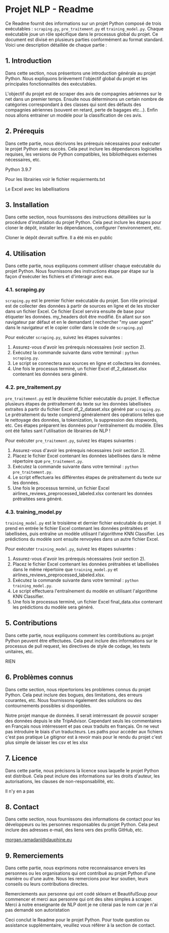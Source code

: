 
# Projet NLP - Readme

Ce Readme fournit des informations sur un projet Python composé de trois exécutables : `scraping.py`, `pre_traitement.py` et `training_model.py`. Chaque exécutable joue un rôle spécifique dans le processus global du projet. Ce document est divisé en plusieurs parties conformément au format standard. Voici une description détaillée de chaque partie :

## 1. Introduction

Dans cette section, nous présentons une introduction générale au projet Python. Nous expliquons brièvement l'objectif global du projet et les principales fonctionnalités des exécutables.

L'objectif du projet est de scraper des avis de compagnies aériennes sur le net dans un premier temps. Ensuite nous déterminons un certain nombre de catégories correspondant à des classes qui sont des défauts des compagnies aériennes (souvent en retard, perte de bagages etc...). Enfin nous allons entrainer un modèle pour la classification de ces avis.

## 2. Prérequis

Dans cette partie, nous décrivons les prérequis nécessaires pour exécuter le projet Python avec succès. Cela peut inclure les dépendances logicielles requises, les versions de Python compatibles, les bibliothèques externes nécessaires, etc.

Python 3.9.7

Pour les librairies voir le fichier requierments.txt

Le Excel avec les labellisations

## 3. Installation

Dans cette section, nous fournissons des instructions détaillées sur la procédure d'installation du projet Python. Cela peut inclure les étapes pour cloner le dépôt, installer les dépendances, configurer l'environnement, etc.

Cloner le dépôt devrait suffire. Il a été mis en public 

## 4. Utilisation

Dans cette partie, nous expliquons comment utiliser chaque exécutable du projet Python. Nous fournissons des instructions étape par étape sur la façon d'exécuter les fichiers et d'interagir avec eux. 

### 4.1. scraping.py

`scraping.py` est le premier fichier exécutable du projet. Son rôle principal est de collecter des données à partir de sources en ligne et de les stocker dans un fichier Excel. Ce fichier Excel servira ensuite de base pour étiqueter les données.
my_headers doit être modifié. En allant sur son navigateur par défaut et en le demandant ( rechercher "my user agent" dans le navigateur et le copier coller dans le code de `scraping.py`)

Pour exécuter `scraping.py`, suivez les étapes suivantes :

1. Assurez-vous d'avoir les prérequis nécessaires (voir section 2).
2. Exécutez la commande suivante dans votre terminal : `python scraping.py`.
3. Le script se connectera aux sources en ligne et collectera les données.
4. Une fois le processus terminé, un fichier Excel df_2_dataset.xlsx contenant les données sera généré.

### 4.2. pre_traitement.py

`pre_traitement.py` est le deuxième fichier exécutable du projet. Il effectue plusieurs étapes de prétraitement du texte sur les données labellisées extraites à partir du fichier Excel df_2_dataset.xlsx généré par `scraping.py`. Le prétraitement du texte comprend généralement des opérations telles que le nettoyage des données, la tokenization, la suppression des stopwords, etc. Ces étapes préparent les données pour l'entraînement du modèle. Elles ont été faites sant l'utilisation de librairies de NLP !

Pour exécuter `pre_traitement.py`, suivez les étapes suivantes :

1. Assurez-vous d'avoir les prérequis nécessaires (voir section 2).
2. Placez le fichier Excel contenant les données labellisées dans le même répertoire que `pre_traitement.py`.
3. Exécutez la commande suivante dans votre terminal : `python pre_traitement.py`.
4. Le script effectuera les différentes étapes de prétraitement du texte sur les données.
5. Une fois le processus terminé, un fichier Excel airlines_reviews_preprocessed_labeled.xlsx contenant les données prétraitées sera généré.

### 4.3. training_model.py

`training_model.py` est le troisième et dernier fichier exécutable du projet. Il prend en entrée le fichier Excel contenant les données prétraitées et labellisées, puis entraîne un modèle utilisant l'algorithme KNN Classifier. Les prédictions du modèle sont ensuite renvoyées dans un autre fichier Excel.

Pour exécuter `training_model.py`, suivez les étapes suivantes :

1. Assurez-vous d'avoir les prérequis nécessaires (voir section 2).
2. Placez le fichier Excel contenant les données prétraitées et labellisées dans le même répertoire que `training_model.py` et airlines_reviews_preprocessed_labeled.xlsx.
3. Exécutez la commande suivante dans votre terminal : `python training_model.py`.
4. Le script effectuera l'entraînement du modèle en utilisant l'algorithme KNN Classifier.
5. Une fois le processus terminé, un fichier Excel final_data.xlsx contenant les prédictions du modèle sera généré.

## 5. Contributions

Dans cette partie, nous expliquons comment les contributions au projet Python peuvent être effectuées. Cela peut inclure des informations sur le processus de pull request, les directives de style de codage, les tests unitaires, etc.

RIEN

## 6. Problèmes connus

Dans cette section, nous répertorions les problèmes connus du projet Python. Cela peut inclure des bogues, des limitations, des erreurs courantes, etc. Nous fournissons également des solutions ou des contournements possibles si disponibles.

Notre projet manque de données. Il serait intérressant de pouvoir scraper des données depuis le site TripAdvisor. Cependant seuls les commentaires en Français nous intérressent et pas ceux traduits en français. On ne veut pas introduire le biais d'un traducteurs.
Les paths pour accéder aux fichiers c'est pas pratique
Le gitignor est à revoir mais pour le rendu du projet c'est plus simple de laisser les csv et les xlsx

## 7. Licence

Dans cette partie, nous précisons la licence sous laquelle le projet Python est distribué. Cela peut inclure des informations sur les droits d'auteur, les autorisations, les clauses de non-responsabilité, etc.


Il n'y en a pas 

## 8. Contact

Dans cette section, nous fournissons des informations de contact pour les développeurs ou les personnes responsables du projet Python. Cela peut inclure des adresses e-mail, des liens vers des profils GitHub, etc.

morgan.ramadani@dauphine.eu

## 9. Remerciements

Dans cette partie, nous exprimons notre reconnaissance envers les personnes ou les organisations qui ont contribué au projet Python d'une manière ou d'une autre. Nous les remercions pour leur soutien, leurs conseils ou leurs contributions directes.

Remerciements aux personne qui ont codé sklearn et BeautifulSoup pour commencer et merci aux personne qui ont des sites simples à scraper.
Merci à notre enseignante de NLP dont je ne citerai pas le nom car je n'ai pas demandé son autoristation


Ceci conclut le Readme pour le projet Python. Pour toute question ou assistance supplémentaire, veuillez vous référer à la section de contact.
